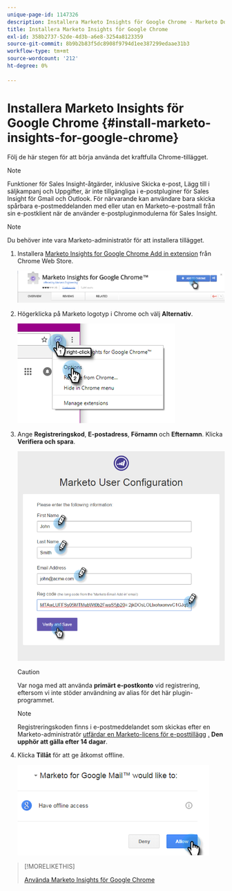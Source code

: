 ```yaml
---
unique-page-id: 1147326
description: Installera Marketo Insights för Google Chrome - Marketo Docs - produktdokumentation
title: Installera Marketo Insights för Google Chrome
exl-id: 358b2737-52de-4d3b-a6e8-3254a8123359
source-git-commit: 8b9b2b83f5dc8908f9794d1ee387299edaae31b3
workflow-type: tm+mt
source-wordcount: '212'
ht-degree: 0%

---
```


# Installera Marketo Insights för Google Chrome {#install-marketo-insights-for-google-chrome}

Följ de här stegen för att börja använda det kraftfulla Chrome-tillägget.

>[!NOTE]
>
>Funktioner för Sales Insight-åtgärder, inklusive Skicka e-post, Lägg till i säljkampanj och Uppgifter, är inte tillgängliga i e-postpluginer för Sales Insight för Gmail och Outlook. För närvarande kan användare bara skicka spårbara e-postmeddelanden med eller utan en Marketo-e-postmall från sin e-postklient när de använder e-postpluginmodulerna för Sales Insight.

>[!NOTE]
>
>Du behöver inte vara Marketo-administratör för att installera tillägget.

1. Installera [Marketo Insights for Google Chrome Add in extension](https://chrome.google.com/webstore/detail/marketo-for-google-mail/jjkfbhajlmoeegbjgjipliamplidmbjb) från Chrome Web Store.

   ![](assets/image2015-10-5-10-3a24-3a7.png)

1. Högerklicka på Marketo logotyp i Chrome och välj **Alternativ**.

   ![](assets/two.png)

1. Ange **Registreringskod**, **E-postadress**, **Förnamn** och **Efternamn**. Klicka **Verifiera och spara**.

   ![](assets/three.png)

   >[!CAUTION]
   >
   >Var noga med att använda **primärt e-postkonto** vid registrering, eftersom vi inte stöder användning av alias för det här plugin-programmet.

   >[!NOTE]
   >
   >Registreringskoden finns i e-postmeddelandet som skickas efter en Marketo-administratör [utfärdar en Marketo-licens för e-posttillägg](/help/marketo/product-docs/marketo-sales-insight/msi-outlook-plugin/issue-a-marketo-email-add-in-license.md) [.](https://docs.marketo.com/pages/viewpage.action?pageid=7510848) **Den upphör att gälla efter 14 dagar**.

1. Klicka **Tillåt** för att ge åtkomst offline.

   ![](assets/image2015-10-5-10-3a34-3a1.png)

>[!MORELIKETHIS]
>
>[Använda Marketo Insights för Google Chrome](/help/marketo/product-docs/marketo-sales-insight/msi-chrome-plugin/using-marketo-insights-for-google-chrome.md)
